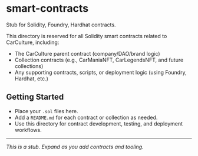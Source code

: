 # smart-contracts

Stub for Solidity, Foundry, Hardhat contracts.

This directory is reserved for all Solidity smart contracts related to CarCulture, including:
- The CarCulture parent contract (company/DAO/brand logic)
- Collection contracts (e.g., CarManiaNFT, CarLegendsNFT, and future collections)
- Any supporting contracts, scripts, or deployment logic (using Foundry, Hardhat, etc.)

## Getting Started
- Place your `.sol` files here.
- Add a `README.md` for each contract or collection as needed.
- Use this directory for contract development, testing, and deployment workflows.

---

*This is a stub. Expand as you add contracts and tooling.*

